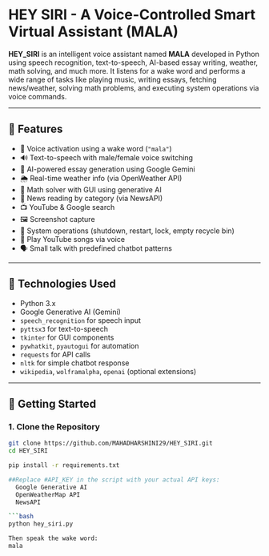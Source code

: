 # HEY SIRI - A Voice-Controlled Smart Virtual Assistant (MALA)

**HEY_SIRI** is an intelligent voice assistant named **MALA** developed in Python using speech recognition, text-to-speech, AI-based essay writing, weather, math solving, and much more. It listens for a wake word and performs a wide range of tasks like playing music, writing essays, fetching news/weather, solving math problems, and executing system operations via voice commands.

---

## 🎯 Features

- 🎤 Voice activation using a wake word (`"mala"`)
- 🔊 Text-to-speech with male/female voice switching
- 🧠 AI-powered essay generation using Google Gemini
- 🌦️ Real-time weather info (via OpenWeather API)
- 🧮 Math solver with GUI using generative AI
- 📰 News reading by category (via NewsAPI)
- 📺 YouTube & Google search
- 🖼️ Screenshot capture
- 🔐 System operations (shutdown, restart, lock, empty recycle bin)
- 🎵 Play YouTube songs via voice
- 🗣️ Small talk with predefined chatbot patterns

---

## 🧪 Technologies Used

- Python 3.x
- Google Generative AI (Gemini)
- `speech_recognition` for speech input
- `pyttsx3` for text-to-speech
- `tkinter` for GUI components
- `pywhatkit`, `pyautogui` for automation
- `requests` for API calls
- `nltk` for simple chatbot response
- `wikipedia`, `wolframalpha`, `openai` (optional extensions)

---

## 🚀 Getting Started

### 1. Clone the Repository

```bash
git clone https://github.com/MAHADHARSHINI29/HEY_SIRI.git
cd HEY_SIRI

pip install -r requirements.txt

##Replace #API_KEY in the script with your actual API keys:
  Google Generative AI
  OpenWeatherMap API
  NewsAPI

```bash
python hey_siri.py

Then speak the wake word:
mala
